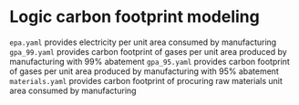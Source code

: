 # Logic carbon footprint modeling

`epa.yaml` provides electricity per unit area consumed by manufacturing
`gpa_99.yaml` provides carbon footprint of gases per unit area produced by manufacturing with 99% abatement
`gpa_95.yaml` provides carbon footprint of gases per unit area produced by manufacturing with 95% abatement
`materials.yaml` provides carbon footprint of procuring raw materials unit area consumed by manufacturing
